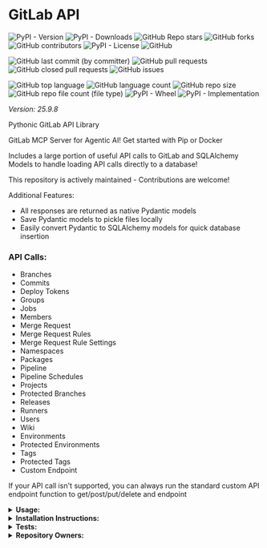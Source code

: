 # GitLab API

![PyPI - Version](https://img.shields.io/pypi/v/gitlab-api)
![PyPI - Downloads](https://img.shields.io/pypi/dd/gitlab-api)
![GitHub Repo stars](https://img.shields.io/github/stars/Knuckles-Team/gitlab-api)
![GitHub forks](https://img.shields.io/github/forks/Knuckles-Team/gitlab-api)
![GitHub contributors](https://img.shields.io/github/contributors/Knuckles-Team/gitlab-api)
![PyPI - License](https://img.shields.io/pypi/l/gitlab-api)
![GitHub](https://img.shields.io/github/license/Knuckles-Team/gitlab-api)

![GitHub last commit (by committer)](https://img.shields.io/github/last-commit/Knuckles-Team/gitlab-api)
![GitHub pull requests](https://img.shields.io/github/issues-pr/Knuckles-Team/gitlab-api)
![GitHub closed pull requests](https://img.shields.io/github/issues-pr-closed/Knuckles-Team/gitlab-api)
![GitHub issues](https://img.shields.io/github/issues/Knuckles-Team/gitlab-api)

![GitHub top language](https://img.shields.io/github/languages/top/Knuckles-Team/gitlab-api)
![GitHub language count](https://img.shields.io/github/languages/count/Knuckles-Team/gitlab-api)
![GitHub repo size](https://img.shields.io/github/repo-size/Knuckles-Team/gitlab-api)
![GitHub repo file count (file type)](https://img.shields.io/github/directory-file-count/Knuckles-Team/gitlab-api)
![PyPI - Wheel](https://img.shields.io/pypi/wheel/gitlab-api)
![PyPI - Implementation](https://img.shields.io/pypi/implementation/gitlab-api)

*Version: 25.9.8*

Pythonic GitLab API Library

GitLab MCP Server for Agentic AI! Get started with Pip or Docker

Includes a large portion of useful API calls to GitLab and SQLAlchemy Models to handle loading API calls directly to a database!

This repository is actively maintained - Contributions are welcome!

Additional Features:
- All responses are returned as native Pydantic models
- Save Pydantic models to pickle files locally
- Easily convert Pydantic to SQLAlchemy models for quick database insertion

### API Calls:
- Branches
- Commits
- Deploy Tokens
- Groups
- Jobs
- Members
- Merge Request
- Merge Request Rules
- Merge Request Rule Settings
- Namespaces
- Packages
- Pipeline
- Pipeline Schedules
- Projects
- Protected Branches
- Releases
- Runners
- Users
- Wiki
- Environments
- Protected Environments
- Tags
- Protected Tags
- Custom Endpoint

If your API call isn't supported, you can always run the standard custom API endpoint function to get/post/put/delete and endpoint



<details>
  <summary><b>Usage:</b></summary>

### Using an an MCP Server:

AI Prompt:
```text
Get me the details of my gitlab project with id 420.
```

AI Response:
```text
Here are the details for your GitLab project:

Project Name: Docker Registry

Project ID: 420

Namespace: Homelab

Visibility: Internal

Created: November 13, 1999

Default Branch: main

Last Activity: August 20, 2025

Web URL:
http://gitlab.arpa/homelab/docker-registry

This project is configured with container registry capabilities
and supports CI/CD pipelines, merge requests, and issue tracking.
It is currently active with no open issues and follows
the default branch strategy for its workflow.
```

AI Prompt:
```text
Run the gitlab pipeline for this project id 133 on the main branch
```

AI Response:
```text
The pipeline has been successfully created for the project ID 133 on the main reference. Here are the details:

Pipeline ID: 20601
Reference: main
SHA: asidfaskdjvalksdjv
Status: Created
Web URL:

Created At: 2025-08-27T02:49:20.068Z
The pipeline is now queued and will start executing soon. Let me know if you'd like further details or actions!
```

AI Prompt:
```text
Create a branch called "test" from the main branch in this gitlab project with id 133
```

AI Response:
```text
The branch test has been successfully created from the main branch in the project with ID 133.

Branch Details:
Name: test
URL:

Commit:
Short ID: 1c3775ac
Message: "Add adgurad."
Author: KnucklesSG1
Committed Date: August 25, 2025, at 05:03:01 (UTC-05:00)
This branch is not protected, and it is not set as the default branch.
The branch is currently unmerged and can be pushed to by authorized users.

Let me know if you'd like further actions (e.g., merging, pushing changes)!
```

AI Prompt:
```text
Create a merge request for project 133 from the test branch to the main branch with a title of
"This is a merge request by Qwen3" and a description of "This is a description populated by qwen3 LLM"
```

AI Response:
```text
The merge request has been successfully created with the following details:

Title: This is a merge request by Qwen3
Description: This is a description populated by qwen3 LLM
Source Branch: test
Target Branch: main
Project: homelab/containers/services/project
Merge Request URL:

Status: Opened
Created At: 2025-08-27T03:15:51.520000Z
The merge request is currently in the "preparing" state and is ready for review. Let me know if you'd like further actions, such as assigning reviewers or approving the merge! 😊
```

### Use API directly

```python
#!/usr/bin/python

import gitlab_api
from gitlab_api import pydantic_to_sqlalchemy, upsert, save_model, load_model
from gitlab_api.gitlab_db_models import (
    BaseDBModel as Base,
)
import urllib3
import os
from urllib.parse import quote_plus

from sqlalchemy import create_engine
from sqlalchemy.orm import sessionmaker

urllib3.disable_warnings(urllib3.exceptions.InsecureRequestWarning)

gitlab_token = os.environ["GITLAB_TOKEN"]
postgres_username = os.environ["POSTGRES_USERNAME"]
postgres_password = os.environ["POSTGRES_PASSWORD"]
postgres_db_host = os.environ["POSTGRES_DB_HOST"]
postgres_port = os.environ["POSTGRES_PORT"]
postgres_db_name = os.environ["POSTGRES_DB_NAME"]


if __name__ == "__main__":
    print("Creating GitLab Client...")
    client = gitlab_api.Api(
        url="http://gitlab.arpa/api/v4/",
        token=gitlab_token,
        verify=False,
    )
    print("GitLab Client Created\n\n")

    print("\nFetching User Data...")
    user_response = client.get_users(active=True, humans=True)
    print(
        f"Users ({len(user_response.data)}) Fetched - "
        f"Status: {user_response.status_code}\n"
    )

    print("\nFetching Namespace Data...")
    namespace_response = client.get_namespaces()
    print(
        f"Namespaces ({len(namespace_response.data)}) Fetched - "
        f"Status: {namespace_response.status_code}\n"
    )

    print("\nFetching Project Data...")
    project_response = client.get_nested_projects_by_group(group_id=2, per_page=100)
    print(
        f"Projects ({len(project_response.data)}) Fetched - "
        f"Status: {project_response.status_code}\n"
    )

    print("\nFetching Merge Request Data...")
    merge_request_response = client.get_group_merge_requests(
        argument="state=all", group_id=2
    )

    print(
        f"\nMerge Requests ({len(merge_request_response.data)}) Fetched - "
        f"Status: {merge_request_response.status_code}\n"
    )

    # Pipeline Jobs table
    pipeline_job_response = None
    for project in project_response.data:
        job_response = client.get_project_jobs(project_id=project.id)
        if (
                not pipeline_job_response
                and hasattr(job_response, "data")
                and len(job_response.data) > 0
        ):
            pipeline_job_response = job_response
        elif (
                pipeline_job_response
                and hasattr(job_response, "data")
                and len(job_response.data) > 0
        ):
            pipeline_job_response.data.extend(job_response.data)
            print(
                f"Pipeline Jobs ({len(getattr(pipeline_job_response, 'data', []))}) "
                f"Fetched for Project ({project.id}) - "
                f"Status: {pipeline_job_response.status_code}\n"
            )

    print("Saving Pydantic Models...")
    user_file = save_model(model=user_response, file_name="user_model", file_path=".")
    namespace_file = save_model(
        model=namespace_response, file_name="namespace_model", file_path="."
    )
    project_file = save_model(
        model=project_response, file_name="project_model", file_path="."
    )
    merge_request_file = save_model(
        model=merge_request_response, file_name="merge_request_model", file_path="."
    )
    pipeline_job_file = save_model(
        model=pipeline_job_response, file_name="pipeline_job_model", file_path="."
    )
    print("Models Saved")

    print("Loading Pydantic Models...")
    user_response = load_model(file=user_file)
    namespace_response = load_model(file=namespace_file)
    project_response = load_model(file=project_file)
    merge_request_response = load_model(file=merge_request_file)
    pipeline_job_response = load_model(file=pipeline_job_file)
    print("Models Loaded")

    print("Converting Pydantic to SQLAlchemy model...")
    user_db_model = pydantic_to_sqlalchemy(schema=user_response)
    print(f"Database Models: {user_db_model}\n")

    print("Converting Pydantic to SQLAlchemy model...")
    namespace_db_model = pydantic_to_sqlalchemy(schema=namespace_response)
    print(f"Database Models: {namespace_db_model}\n")

    print("Converting Pydantic to SQLAlchemy model...")
    project_db_model = pydantic_to_sqlalchemy(schema=project_response)
    print(f"Database Models: {project_db_model}\n")

    print("Converting Pydantic to SQLAlchemy model...")
    merge_request_db_model = pydantic_to_sqlalchemy(schema=merge_request_response)
    print(f"Database Models: {merge_request_db_model}\n")

    print("Converting Pydantic to SQLAlchemy model...")
    pipeline_db_model = pydantic_to_sqlalchemy(schema=pipeline_job_response)
    print(f"Database Models: {pipeline_db_model}\n")

    print("Creating Engine")
    engine = create_engine(
        f"postgresql://{postgres_username}:{quote_plus(postgres_password)}@"
        f"{postgres_db_host}:{postgres_port}/{postgres_db_name}"
    )
    print("Engine Created\n\n")

    print("Creating Tables...")
    Base.metadata.create_all(engine)
    print("Tables Created\n\n")

    print("Creating Session...")
    Session = sessionmaker(bind=engine)
    session = Session()
    print("Session Created\n\n")

    print(f"Inserting ({len(user_response.data)}) Users Into Database...")
    upsert(session=session, model=user_db_model)
    print("Users Synchronization Complete!\n")

    print(f"Inserting ({len(namespace_response.data)}) Namespaces Into Database...")
    upsert(session=session, model=namespace_db_model)
    print("Namespaces Synchronization Complete!\n")

    print(f"Inserting ({len(project_response.data)}) Projects Into Database...\n")
    upsert(session=session, model=project_db_model)
    print("Projects Synchronization Complete!\n")

    print(
        f"Inserting ({len(merge_request_response.data)}) Merge Requests Into Database..."
    )
    upsert(session=session, model=merge_request_db_model)
    print("Merge Request Synchronization Complete!\n")

    print(
        f"Inserting ({len(pipeline_job_response.data)}) Pipeline Jobs Into Database..."
    )
    upsert(session=session, model=pipeline_db_model)
    print("Pipeline Jobs Synchronization Complete!\n")

    session.close()
    print("Session Closed")
```

## Use with AI

Configure `mcp.json`

Recommended: Store secrets in environment variables with lookup in JSON file.

For Testing Only: Plain text storage will also work, although **not** recommended.

```json
{
  "mcpServers": {
    "gitlab": {
      "command": "uv",
      "args": [
        "run",
        "--with",
        "gitlab-api",
        "gitlab-mcp"
      ],
      "env": {
        "GITLAB_INSTANCE": "https://gitlab.com/api/v4/", // Optional
        "GITLAB_ACCESS_TOKEN": "glpat-askdfalskdvjas",   // Optional
        "GITLAB_VERIFY": "True"                          // Optional
      },
      "timeout": 200000
    }
  }
}
```

### Deploy MCP Server as a container
```bash
docker pull knucklessg1/gitlab:latest
```

Modify the `compose.yml`

```compose
services:
  gitlab-mcp:
    image: knucklessg1/gitlab:latest
    environment:
      - HOST=0.0.0.0
      - PORT=8003
    ports:
      - 8003:8003
```

</details>

<details>
  <summary><b>Installation Instructions:</b></summary>

### Install Python Package

```bash
python -m pip install gitlab-api
```

or

```bash
uv pip install --upgrade gitlab-api
```

</details>

<details>
  <summary><b>Tests:</b></summary>

pre-commit check
```bash
pre-commit run --all-files
```

pytest
```bash
python -m pip install -r test-requirements.txt
pytest ./test/test_gitlab_models.py
```

Full pytests

```bash
rm -rf ./dist/* \
&& python setup.py bdist_wheel --universal \
&& python -m pip uninstall gitlab-api -y \
&& python -m pip install  ./dist/*.whl \
&& pytest -vv ./test/test_gitlab_models.py \
&& pytest -vv ./test/test_gitlab_db_models.py \
&& python ./test/test_sqlalchemy.py
```

Validate MCP Server

```bash
npx @modelcontextprotocol/inspector gitlab-mcp
```

</details>

<details>
  <summary><b>Repository Owners:</b></summary>

<img width="100%" height="180em" src="https://github-readme-stats.vercel.app/api?username=Knucklessg1&show_icons=true&hide_border=true&&count_private=true&include_all_commits=true" />

![GitHub followers](https://img.shields.io/github/followers/Knucklessg1)
![GitHub User's stars](https://img.shields.io/github/stars/Knucklessg1)

</details>
